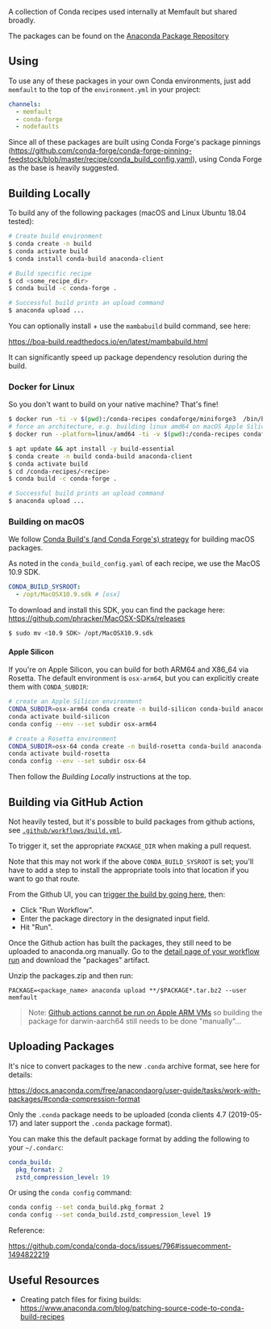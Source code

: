 A collection of Conda recipes used internally at Memfault but shared broadly.

The packages can be found on the [Anaconda Package Repository](https://anaconda.org/Memfault/repo)

## Using

To use any of these packages in your own Conda environments, just add `memfault` to the top of the `environment.yml` in your project:

```yaml
channels:
  - memfault
  - conda-forge
  - nodefaults
```

Since all of these packages are built using Conda Forge's package pinnings (https://github.com/conda-forge/conda-forge-pinning-feedstock/blob/master/recipe/conda_build_config.yaml), using Conda Forge as the base is heavily suggested.

## Building Locally

To build any of the following packages (macOS and Linux Ubuntu 18.04 tested):

```bash
# Create build environment
$ conda create -n build
$ conda activate build
$ conda install conda-build anaconda-client

# Build specific recipe
$ cd <some_recipe_dir>
$ conda build -c conda-forge .

# Successful build prints an upload command
$ anaconda upload ...
```

You can optionally install + use the `mambabuild` build command, see here:

https://boa-build.readthedocs.io/en/latest/mambabuild.html

It can significantly speed up package dependency resolution during the build.

### Docker for Linux

So you don't want to build on your native machine? That's fine!

```bash
$ docker run -ti -v $(pwd):/conda-recipes condaforge/miniforge3  /bin/bash
# force an architecture, e.g. building linux amd64 on macOS Apple Silicon
$ docker run --platform=linux/amd64 -ti -v $(pwd):/conda-recipes condaforge/miniforge3  /bin/bash

$ apt update && apt install -y build-essential
$ conda create -n build conda-build anaconda-client
$ conda activate build
$ cd /conda-recipes/<recipe>
$ conda build -c conda-forge .

# Successful build prints an upload command
$ anaconda upload ...
```

### Building on macOS

We follow [Conda Build's (and Conda Forge's) strategy](https://docs.conda.io/projects/conda-build/en/latest/resources/compiler-tools.html#macos-sdk) for building macOS packages.

As noted in the `conda_build_config.yaml` of each recipe, we use the MacOS 10.9 SDK.

```yaml
CONDA_BUILD_SYSROOT:
  - /opt/MacOSX10.9.sdk # [osx]
```

To download and install this SDK, you can find the package here: https://github.com/phracker/MacOSX-SDKs/releases

```bash
$ sudo mv <10.9 SDK> /opt/MacOSX10.9.sdk
```

#### Apple Silicon

If you're on Apple Silicon, you can build for both ARM64 and X86_64 via Rosetta. The default environment is `osx-arm64`, but you can explicitly create them with `CONDA_SUBDIR`:

```sh
# create an Apple Silicon environment
CONDA_SUBDIR=osx-arm64 conda create -n build-silicon conda-build anaconda-client
conda activate build-silicon
conda config --env --set subdir osx-arm64

# create a Rosetta environment
CONDA_SUBDIR=osx-64 conda create -n build-rosetta conda-build anaconda-client
conda activate build-rosetta
conda config --env --set subdir osx-64
```

Then follow the _Building Locally_ instructions at the top.

## Building via GitHub Action

Not heavily tested, but it's possible to build packages from github actions, see
[`.github/workflows/build.yml`](.github/workflows/build.yml).

To trigger it, set the appropriate `PACKAGE_DIR` when making a pull request.

Note that this may not work if the above `CONDA_BUILD_SYSROOT` is set; you'll
have to add a step to install the appropriate tools into that location if you
want to go that route.

From the Github UI, you can [trigger the build by going here](https://github.com/memfault/conda-recipes/actions/workflows/build.yml), then:

- Click "Run Workflow".
- Enter the package directory in the designated input field.
- Hit "Run".

Once the Github action has built the packages, they still need to be uploaded to
anaconda.org manually. Go to the [detail page of your workflow run](https://github.com/memfault/conda-recipes/actions)
and download the "packages" artifact.

Unzip the packages.zip and then run:

```shell
PACKAGE=<package_name> anaconda upload **/$PACKAGE*.tar.bz2 --user memfault
```

> Note: [Github actions cannot be run on Apple ARM VMs](https://github.com/actions/virtual-environments/issues/2187)
> so building the package for darwin-aarch64 still needs to be done "manually"...

## Uploading Packages

It's nice to convert packages to the new `.conda` archive format, see here for
details:

https://docs.anaconda.com/free/anacondaorg/user-guide/tasks/work-with-packages/#conda-compression-format

Only the `.conda` package needs to be uploaded (conda clients 4.7 (2019-05-17)
and later support the `.conda` package format).

You can make this the default package format by adding the following to your
`~/.condarc`:

```yaml
conda_build:
  pkg_format: 2
  zstd_compression_level: 19
```

Or using the `conda config` command:

```bash
conda config --set conda_build.pkg_format 2
conda config --set conda_build.zstd_compression_level 19
```

Reference:

https://github.com/conda/conda-docs/issues/796#issuecomment-1494822219

## Useful Resources

- Creating patch files for fixing builds: https://www.anaconda.com/blog/patching-source-code-to-conda-build-recipes
